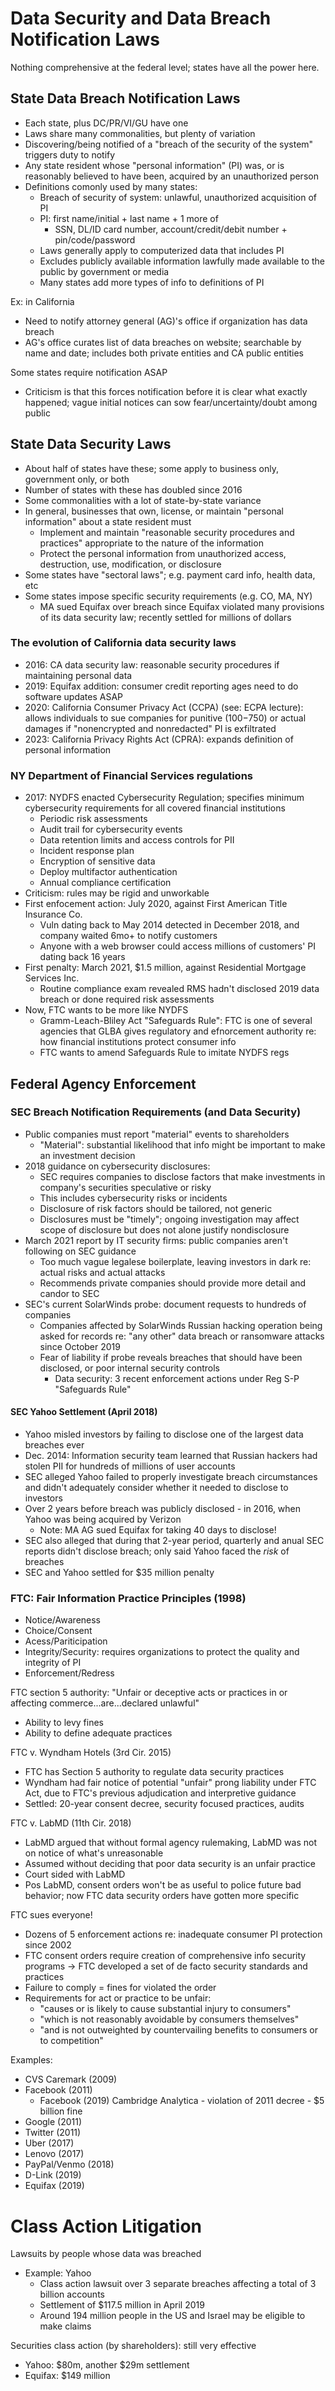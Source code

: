 # Data Security and Data Breach Notification Laws

Nothing comprehensive at the federal level; states have all the power here.

## State Data Breach Notification Laws
* Each state, plus DC/PR/VI/GU have one
* Laws share many commonalities, but plenty of variation
* Discovering/being notified of a "breach of the security of the system" triggers duty to notify
* Any state resident whose "personal information" (PI) was, or is reasonably believed to have been, acquired by an unauthorized person
* Definitions comonly used by many states:
    - Breach of security of system: unlawful, unauthorized acquisition of PI
    - PI: first name/initial + last name + 1 more of
        - SSN, DL/ID card number, account/credit/debit number + pin/code/password
    - Laws generally apply to computerized data that includes PI
    - Excludes publicly available information lawfully made available to the public by government or media
    - Many states add more types of info to definitions of PI

Ex: in California
* Need to notify attorney general (AG)'s office if organization has data breach
* AG's office curates list of data breaches on website; searchable by name and date; includes both private entities and CA public entities

Some states require notification ASAP
* Criticism is that this forces notification before it is clear what exactly happened; vague initial notices can sow fear/uncertainty/doubt among public

## State Data Security Laws

* About half of states have these; some apply to business only, government only, or both
* Number of states with these has doubled since 2016
* Some commonalities with a lot of state-by-state variance
* In general, businesses that own, license, or maintain "personal information" about a state resident must
    - Implement and maintain "reasonable security procedures and practices" appropriate to the nature of the information
    - Protect the personal information from unauthorized access, destruction, use, modification, or disclosure
* Some states have "sectoral laws"; e.g. payment card info, health data, etc
* Some states impose specific security requirements (e.g. CO, MA, NY)
    - MA sued Equifax over breach since Equifax violated many provisions of its data security law; recently settled for millions of dollars

### The evolution of California data security laws
* 2016: CA data security law: reasonable security procedures if maintaining personal data
* 2019: Equifax addition: consumer credit reporting ages need to do software updates ASAP
* 2020: California Consumer Privacy Act (CCPA) (see: ECPA lecture): allows individuals to sue companies for punitive ($100-$750) or actual damages if "nonencrypted and nonredacted" PI is exfiltrated
* 2023: California Privacy Rights Act (CPRA): expands definition of personal information

### NY Department of Financial Services regulations
* 2017: NYDFS enacted Cybersecurity Regulation; specifies minimum cybersecurity requirements for all covered financial institutions
    - Periodic risk assessments
    - Audit trail for cybersecurity events
    - Data retention limits and access controls for PII
    - Incident response plan
    - Encryption of sensitive data
    - Deploy multifactor authentication
    - Annual compliance certification
* Criticism: rules may be rigid and unworkable
* First enfocement action: July 2020, against First American Title Insurance Co.
    - Vuln dating back to May 2014 detected in December 2018, and company waited 6mo+ to notify customers
    - Anyone with a web browser could access millions of customers' PI dating back 16 years
* First penalty: March 2021, $1.5 million, against Residential Mortgage Services Inc.
    - Routine compliance exam revealed RMS hadn't disclosed 2019 data breach or done required risk assessments
* Now, FTC wants to be more like NYDFS
    - Gramm-Leach-Bliley Act "Safeguards Rule": FTC is one of several agencies that GLBA gives regulatory and efnorcement authority re: how financial institutions protect consumer info
    - FTC wants to amend Safeguards Rule to imitate NYDFS regs

## Federal Agency Enforcement

### SEC Breach Notification Requirements (and Data Security)
* Public companies must report "material" events to shareholders
    - "Material": substantial likelihood that info might be important to make an investment decision
* 2018 guidance on cybersecurity disclosures:
    - SEC requires companies to disclose factors that make investments in company's securities speculative or risky
    - This includes cybersecurity risks or incidents
    - Disclosure of risk factors should be tailored, not generic
    - Disclosures must be "timely"; ongoing investigation may affect scope of disclosure but does not alone justify nondisclosure
* March 2021 report by IT security firms: public companies aren't following on SEC guidance
    - Too much vague legalese boilerplate, leaving investors in dark re: actual risks and actual attacks
    - Recommends private companies should provide more detail and candor to SEC
* SEC's current SolarWinds probe: document requests to hundreds of companies
    - Companies affected by SolarWinds Russian hacking operation being asked for records re: "any other" data breach or ransomware attacks since October 2019
    - Fear of liability if probe reveals breaches that should have been disclosed, or poor internal security controls
        - Data security: 3 recent enforcement actions under Reg S-P "Safeguards Rule"

#### SEC Yahoo Settlement (April 2018)
* Yahoo misled investors by failing to disclose one of the largest data breaches ever
* Dec. 2014: Information security team learned that Russian hackers had stolen PII for hundreds of millions of user accounts
* SEC alleged Yahoo failed to properly investigate breach circumstances and didn't adequately consider whether it needed to disclose to investors
* Over 2 years before breach was publicly disclosed - in 2016, when Yahoo was being acquired by Verizon
    - Note: MA AG sued Equifax for taking 40 days to disclose!
* SEC also alleged that during that 2-year period, quarterly and anual SEC reports didn't disclose breach; only said Yahoo faced the *risk* of breaches
* SEC and Yahoo settled for $35 million penalty

### FTC: Fair Information Practice Principles (1998)
* Notice/Awareness
* Choice/Consent
* Acess/Pariticipation
* Integrity/Security: requires organizations to protect the quality and integrity of PI
* Enforcement/Redress

FTC section 5 authority: "Unfair or deceptive acts or practices in or affecting commerce...are...declared unlawful"
* Ability to levy fines
* Ability to define adequate practices

FTC v. Wyndham Hotels (3rd Cir. 2015)
* FTC has Section 5 authority to regulate data security practices
* Wyndham had fair notice of potential "unfair" prong liability under FTC Act, due to FTC's previous adjudication and interpretive guidance
* Settled: 20-year consent decree, security focused practices, audits

FTC v. LabMD (11th Cir. 2018)
* LabMD argued that without formal agency rulemaking, LabMD was not on notice of what's unreasonable
* Assumed without deciding that poor data security is an unfair practice
* Court sided with LabMD
* Pos LabMD, consent orders won't be as useful to police future bad behavior; now FTC data security orders have gotten more specific

FTC sues everyone!
* Dozens of 5 enforcement actions re: inadequate consumer PI protection since 2002
* FTC consent orders require creation of comprehensive info security programs -> FTC developed a set of de facto security standards and practices
* Failure to comply = fines for violated the order
* Requirements for act or practice to be unfair:
    - "causes or is likely to cause substantial injury to consumers"
    - "which is not reasonably avoidable by consumers themselves"
    - "and is not outweighted by countervailing benefits to consumers or to competition"

Examples:
* CVS Caremark (2009)
* Facebook (2011)
    - Facebook (2019) Cambridge Analytica - violation of 2011 decree - $5 billion fine
* Google (2011)
* Twitter (2011)
* Uber (2017)
* Lenovo (2017)
* PayPal/Venmo (2018)
* D-Link (2019)
* Equifax (2019)

# Class Action Litigation
Lawsuits by people whose data was breached
* Example: Yahoo
    - Class action lawsuit over 3 separate breaches affecting a total of 3 billion accounts
    - Settlement of $117.5 million in April 2019
    - Around 194 million people in the US and Israel may be eligible to make claims

Securities class action (by shareholders): still very effective
* Yahoo: $80m, another $29m settlement
* Equifax: $149 million